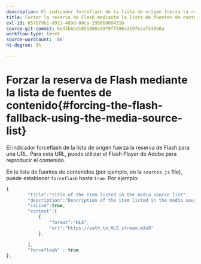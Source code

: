 ```yaml
---
description: El indicador forceflash de la lista de origen fuerza la reserva de Flash para una URL. Para esta URL, puede utilizar el Flash Player de Adobe para reproducir el contenido.
title: Forzar la reserva de Flash mediante la lista de fuentes de contenido
exl-id: 657bf9b1-d911-489d-80ca-2956b008431b
source-git-commit: be43bbbd1051886c8979ff590a3197b2a7249b6a
workflow-type: tm+mt
source-wordcount: '86'
ht-degree: 0%

---
```


# Forzar la reserva de Flash mediante la lista de fuentes de contenido{#forcing-the-flash-fallback-using-the-media-source-list}

El indicador forceflash de la lista de origen fuerza la reserva de Flash para una URL. Para esta URL, puede utilizar el Flash Player de Adobe para reproducir el contenido.

En la lista de fuentes de contenidos (por ejemplo, en la `sources.js` file), puede establecer `forceflash` hasta `true`. Por ejemplo:

```js
{ 
        "title":"Title of the item listed in the media source list",
        "description":"Description of the item listed in the media source list",
        "isLive":true,
        "content":[ 
            { 
                "format":"HLS",
                "url":"https://path_to_HLS_stream.m3u8"
            },
 
        ],
        "forceflash" : true
},
```
